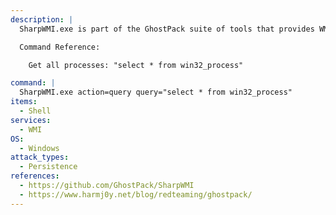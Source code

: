 ```yaml
---
description: |
  SharpWMI.exe is part of the GhostPack suite of tools that provides WMI functionality, such as local/remote WMI queries, remote WMI process creation, and remote execution of arbitrary VBS through WMI events. The following command will simply list all processes running on the local system.

  Command Reference:

  	Get all processes: "select * from win32_process"

command: |
  SharpWMI.exe action=query query="select * from win32_process"
items:
  - Shell
services:
  - WMI
OS:
  - Windows
attack_types:
  - Persistence
references:
  - https://github.com/GhostPack/SharpWMI
  - https://www.harmj0y.net/blog/redteaming/ghostpack/
---
```

